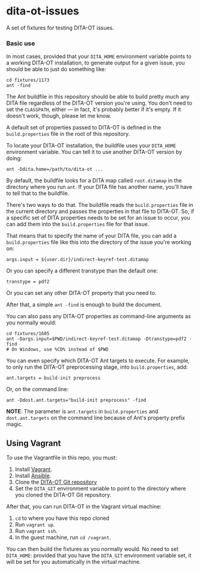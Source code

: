 dita-ot-issues
==============

A set of fixtures for testing DITA-OT issues.

### Basic use

In most cases, provided that your `DITA_HOME` environment variable points to a working DITA-OT installation, to generate output for a given issue, you should be able to just do something like:

    cd fixtures/1173
    ant -find

The Ant buildfile in this repository should be able to build pretty much any DITA file regardless of the DITA-OT version you're using. You don't need to set the `CLASSPATH`, either — in fact, it's probably better if it's empty. If it doesn't work, though, please let me know.

A default set of properties passed to DITA-OT is defined in the `build.properties` file in the root of this repository.

To locate your DITA-OT installation, the buildfile uses your `DITA_HOME` environment variable. You can tell it to use another DITA-OT version by doing:

    ant -Ddita.home=/path/to/dita-ot ...

By default, the buildfile looks for a DITA map called `root.ditamap` in the directory where you run `ant`. If your DITA file has another name, you'll have to tell that to the buildfile.

There's two ways to do that. The buildfile reads the `build.properties` file in the current directory and passes the properties in that file to DITA-OT. So, if a specific set of DITA properties needs to be set for an issue to occur, you can add them into the `build.properties` file for that issue.

That means that to specify the name of your DITA file, you can add a `build.properties` file like this into the directory of the issue you're working on:

    args.input = ${user.dir}/indirect-keyref-test.ditamap

Or you can specify a different transtype than the default one:

    transtype = pdf2

Or you can set any other DITA-OT property that you need to.

After that, a simple `ant -find` is enough to build the document.

You can also pass any DITA-OT properties as command-line arguments as you normally would:

    cd fixtures/1605
    ant -Dargs.input=$PWD/indirect-keyref-test.ditamap -Dtranstype=pdf2 -find
    # On Windows, use %CD% instead of $PWD

You can even specify which DITA-OT Ant targets to execute. For example, to only run the DITA-OT preprocessing stage, into `build.properties`, add:

    ant.targets = build-init preprocess

Or, on the command line:

    ant -Ddost.ant.targets="build-init preprocess" -find

**NOTE**: The parameter is `ant.targets` in `build.properties` and `dost.ant.targets` on the command line because of Ant's property prefix magic.

## Using Vagrant

To use the Vagrantfile in this repo, you must:

1. Install [Vagrant](https://www.vagrantup.com/).
2. Install [Ansible](https://github.com/ansible/ansible).
3. Clone the [DITA-OT Git repository](https://github.com/dita-ot/dita-ot)
4. Set the `DITA_GIT` environment variable to point to the directory where you
   cloned the DITA-OT Git repository.

After that, you can run DITA-OT in the Vagrant virtual machine:

1. `cd` to where you have this repo cloned
2. Run `vagrant up`.
3. Run `vagrant ssh`.
4. In the guest machine, run `cd /vagrant`.

You can then build the fixtures as you normally would. No need to set `DITA_HOME`: provided that you have the `DITA_GIT` environment variable set, it will be
set for you automatically in the virtual machine.

